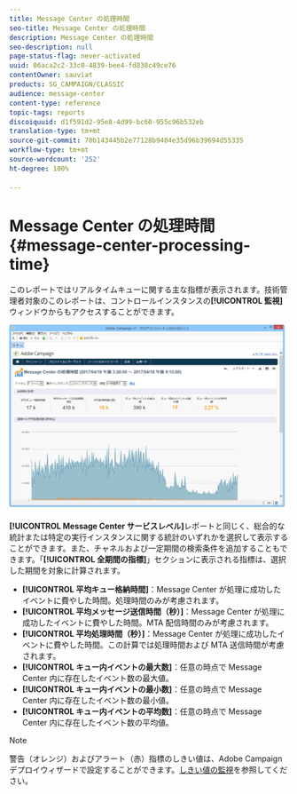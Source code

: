 ```yaml
---
title: Message Center の処理時間
seo-title: Message Center の処理時間
description: Message Center の処理時間
seo-description: null
page-status-flag: never-activated
uuid: 06aca2c2-33c0-4839-bee4-fd838c49ce76
contentOwner: sauviat
products: SG_CAMPAIGN/CLASSIC
audience: message-center
content-type: reference
topic-tags: reports
discoiquuid: d1f591d2-95e8-4d99-bc60-955c96b532eb
translation-type: tm+mt
source-git-commit: 70b143445b2e77128b9404e35d96b39694d55335
workflow-type: tm+mt
source-wordcount: '252'
ht-degree: 100%

---
```



# Message Center の処理時間{#message-center-processing-time}

このレポートではリアルタイムキューに関する主な指標が表示されます。技術管理者対象のこのレポートは、コントロールインスタンスの&#x200B;**[!UICONTROL 監視]**&#x200B;ウィンドウからもアクセスすることができます。

![](assets/mc_reports_2.png)

**[!UICONTROL Message Center サービスレベル]**&#x200B;レポートと同じく、総合的な統計または特定の実行インスタンスに関する統計のいずれかを選択して表示することができます。また、チャネルおよび一定期間の検索条件を追加することもできます。「**[!UICONTROL 全期間の指標]**」セクションに表示される指標は、選択した期間を対象に計算されます。

* **[!UICONTROL 平均キュー格納時間]**：Message Center が処理に成功したイベントに費やした時間。処理時間のみが考慮されます。
* **[!UICONTROL 平均メッセージ送信時間（秒）]**：Message Center が処理に成功したイベントに費やした時間。MTA 配信時間のみが考慮されます。
* **[!UICONTROL 平均処理時間（秒）]**：Message Center が処理に成功したイベントに費やした時間。この計算では処理時間および MTA 送信時間が考慮されます。
* **[!UICONTROL キュー内イベントの最大数]**：任意の時点で Message Center 内に存在したイベント数の最大値。
* **[!UICONTROL キュー内イベントの最小数]**：任意の時点で Message Center 内に存在したイベント数の最小値。
* **[!UICONTROL キュー内イベントの平均数]**：任意の時点で Message Center 内に存在したイベント数の平均値。

>[!NOTE]
>
>警告（オレンジ）およびアラート（赤）指標のしきい値は、Adobe Campaign デプロイウィザードで設定することができます。[しきい値の監視](../../message-center/using/monitoring-thresholds.md)を参照してください。

